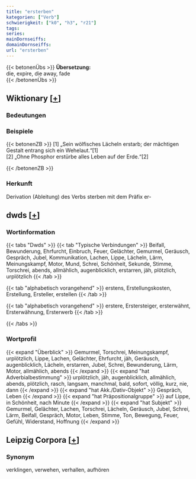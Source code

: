 ```yaml
---
title: "ersterben"
kategorien: ["Verb"]
schwierigkeit: ["k0", "h3", "r21"]
tags:
series:
mainDornseiffs:
domainDornseiffs:
url: "ersterben"
---
```


{{< betonenÜbs >}}
**Übersetzung:**  
die, expire, die away, fade  
{{< /betonenÜbs >}}

## Wiktionary [[+](https://de.wiktionary.org/wiki/ersterben)]

### Bedeutungen

### Beispiele
{{< betonenZB >}}
[1] „Sein wölfisches Lächeln erstarb; der mächtigen Gestalt entrang sich ein Wehelaut.“[1]  
[2] „Ohne Phosphor erstürbe alles Leben auf der Erde.“[2]  

{{< /betonenZB >}}
### Herkunft
Derivation (Ableitung) des Verbs sterben mit dem Präfix er-  



## dwds [[+](https://www.dwds.de/wb/ersterben)]

### Wortinformation
{{< tabs "Dwds" >}}
{{< tab "Typische Verbindungen" >}}
Beifall, Bewunderung, Ehrfurcht, Einbruch, Feuer, Gelächter, Gemurmel, Geräusch, Gespräch, Jubel, Kommunikation, Lachen, Lippe, Lächeln, Lärm, Meinungskampf, Motor, Mund, Schrei, Schönheit, Sekunde, Stimme, Torschrei, abends, allmählich, augenblicklich, erstarren, jäh, plötzlich, urplötzlich
{{< /tab >}}

{{< tab "alphabetisch vorangehend" >}}
erstens, Erstellungskosten, Erstellung, Ersteller, erstellen
{{< /tab >}}

{{< tab "alphabetisch vorangehend" >}}
erstere, Erstersteiger, ersterwähnt, Ersterwähnung, Ersterwerb
{{< /tab >}}

{{< /tabs >}}

### Wortprofil
{{< expand "Überblick" >}} Gemurmel, Torschrei, Meinungskampf, urplötzlich, Lippe, Lachen, Gelächter, Ehrfurcht, jäh, Geräusch, augenblicklich, Lächeln, erstarren, Jubel, Schrei, Bewunderung, Lärm, Motor, allmählich, abends {{< /expand >}}
{{< expand "hat Adverbialbestimmung" >}} urplötzlich, jäh, augenblicklich, allmählich, abends, plötzlich, rasch, langsam, manchmal, bald, sofort, völlig, kurz, nie, dann {{< /expand >}}
{{< expand "hat Akk./Dativ-Objekt" >}} Gespräch, Leben {{< /expand >}}
{{< expand "hat Präpositionalgruppe" >}} auf Lippe, in Schönheit, nach Minute {{< /expand >}}
{{< expand "hat Subjekt" >}} Gemurmel, Gelächter, Lachen, Torschrei, Lächeln, Geräusch, Jubel, Schrei, Lärm, Beifall, Gespräch, Motor, Leben, Stimme, Ton, Bewegung, Feuer, Gefühl, Widerstand, Hoffnung {{< /expand >}}

## Leipzig Corpora [[+](https://corpora.uni-leipzig.de/en/res?word=ersterben&corpusId=deu_newscrawl-public_2018)]


### Synonym
verklingen, verwehen, verhallen, aufhören

